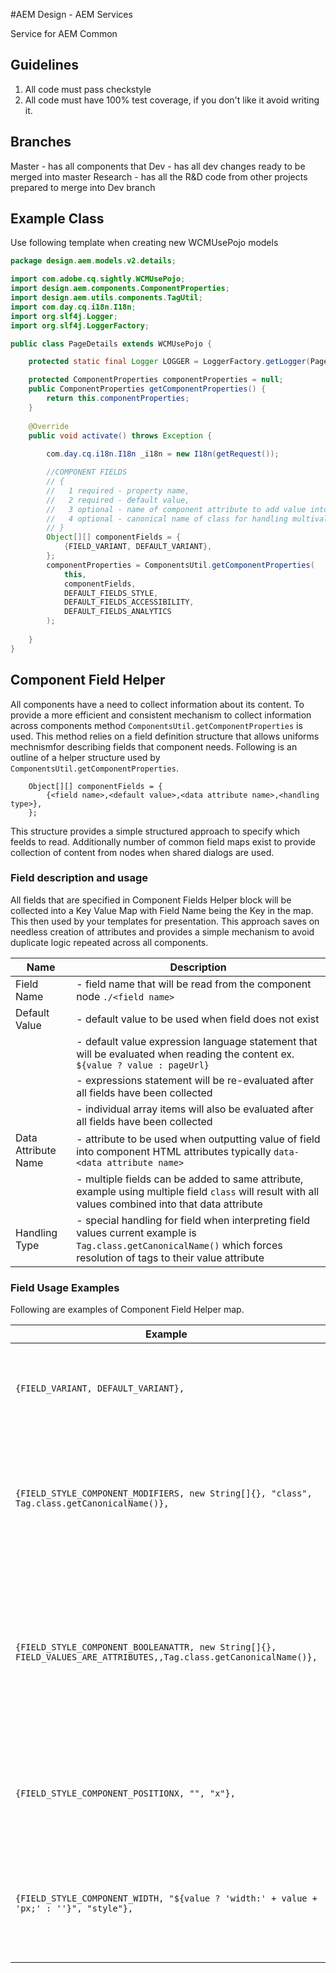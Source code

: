 #AEM Design - AEM Services

Service for AEM Common

## Guidelines

1. All code must pass checkstyle
2. All code must have 100% test coverage, if you don't like it avoid writing it.

## Branches

Master      - has all components that
Dev         - has all dev changes ready to be merged into master
Research    - has all the R&D code from other projects prepared to merge into Dev branch



## Example Class

Use following template when creating new WCMUsePojo models

```java
package design.aem.models.v2.details;

import com.adobe.cq.sightly.WCMUsePojo;
import design.aem.components.ComponentProperties;
import design.aem.utils.components.TagUtil;
import com.day.cq.i18n.I18n;
import org.slf4j.Logger;
import org.slf4j.LoggerFactory;

public class PageDetails extends WCMUsePojo {

    protected static final Logger LOGGER = LoggerFactory.getLogger(PageDetails.class);

    protected ComponentProperties componentProperties = null;
    public ComponentProperties getComponentProperties() {
        return this.componentProperties;
    }
    
    @Override
    public void activate() throws Exception {
        
        com.day.cq.i18n.I18n _i18n = new I18n(getRequest());

        //COMPONENT FIELDS
        // {
        //   1 required - property name,
        //   2 required - default value,
        //   3 optional - name of component attribute to add value into
        //   4 optional - canonical name of class for handling multivalues, String or Tag
        // }
        Object[][] componentFields = {
            {FIELD_VARIANT, DEFAULT_VARIANT},
        };
        componentProperties = ComponentsUtil.getComponentProperties(
            this,
            componentFields,
            DEFAULT_FIELDS_STYLE,
            DEFAULT_FIELDS_ACCESSIBILITY,
            DEFAULT_FIELDS_ANALYTICS
        );
        
    }
}
```

## Component Field Helper

All components have a need to collect information about its content. 
To provide a more efficient and consistent mechanism to collect information across components method ```ComponentsUtil.getComponentProperties``` is used.
This method relies on a field definition structure that allows uniforms mechnismfor describing fields that component needs.
Following is an outline of a helper structure used by ```ComponentsUtil.getComponentProperties```.

```
    Object[][] componentFields = {
        {<field name>,<default value>,<data attribute name>,<handling type>},
    };
```

This structure provides a simple structured approach to specify which feelds to read.
Additionally number of common field maps exist to provide collection of content from nodes when shared dialogs are used.

### Field description and usage

All fields that are specified in Component Fields Helper block will be collected into a Key Value Map with Field Name being the Key in the map.
This then used by your templates for presentation.
This approach saves on needless creation of attributes and provides a simple mechanism to avoid duplicate logic repeated across all components.  

| Name                	| Description                                                                   |
|---------------------	|-------------------------------------------------------------------------------|
| Field Name          	| - field name that will be read from the component node ```./<field name>```   |
| Default Value       	| - default value to be used when field does not exist  |
|                       | - default value expression language statement that will be evaluated when reading the content ex. ```${value ? value : pageUrl}``` | 
|                       | - expressions statement will be re-evaluated after all fields have been collected |
|                       | - individual array items will also be evaluated after all fields have been collected 	|
| Data Attribute Name 	| - attribute to be used when outputting value of field into component HTML attributes typically ```data-<data attribute name>```  |
|                      	| - multiple fields can be added to same attribute, example using multiple field ```class``` will result with all values combined into that data attribute |
| Handling Type       	| - special handling for field when interpreting field values current example is ```Tag.class.getCanonicalName()``` which forces resolution of tags to their value attribute  |


### Field Usage Examples

Following are examples of Component Field Helper map. 

| Example                                                                                                               	| Description                                                                                                                                                    	|
|-----------------------------------------------------------------------------------------------------------------------	|----------------------------------------------------------------------------------------------------------------------------------------------------------------	|
| ```{FIELD_VARIANT, DEFAULT_VARIANT},```                                                                               	| this will read your field and use default value if field does not exist                                                                                        	|
| ```{FIELD_STYLE_COMPONENT_MODIFIERS, new String[]{}, "class", Tag.class.getCanonicalName()},```                       	| this will read your field, resolve all tags to values and store it into specified data attribute                                                               	|
| ```{FIELD_STYLE_COMPONENT_BOOLEANATTR, new String[]{}, FIELD_VALUES_ARE_ATTRIBUTES,,Tag.class.getCanonicalName()},``` 	| this will collect your fields as an array and will add it as boolean attribute to component, if values are Key-Value it will be added as key="value" attribute 	|
| ```{FIELD_STYLE_COMPONENT_POSITIONX, "", "x"},```                                                                     	| this will read value from node and add store it into attribute x, if value is not empty                                                                        	|
| ```{FIELD_STYLE_COMPONENT_WIDTH, "${value ? 'width:' + value + 'px;' : ''}", "style"},```                            	| this will field and evaluate an expression and store it into an attribute if value is not empty                                                                	|